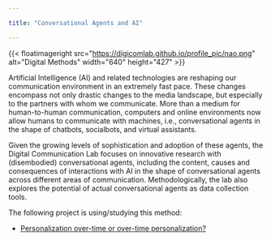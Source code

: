```yaml
---

title: "Conversational Agents and AI"

---
```


{{< floatimageright src="https://digicomlab.github.io/profile_pic/nao.png" alt="Digital Methods" width="640" height="427" >}}

Artificial Intelligence (AI) and related technologies are reshaping our communication environment in an extremely fast pace. These changes encompass not only drastic changes to the media landscape, but especially to the partners with whom we communicate. More than a medium for human-to-human communication, computers and online environments now allow humans to communicate with machines, i.e., conversational agents in the shape of chatbots, socialbots, and virtual assistants.

Given the growing levels of sophistication and adoption of these agents, the Digital Communication Lab focuses on innovative research with (disembodied) conversational agents, including the content, causes and consequences of interactions with AI in the shape of conversational agents across different areas of communication. Methodologically, the lab also explores the potential of actual conversational agents as data collection tools.


The following project is using/studying this method:


- [Personalization over-time or over-time personalization?](https://digicomlab.github.io/seedfunding/2023/2023_ischen/)




